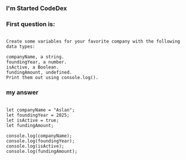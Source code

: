### I'm Started CodeDex

### First question is:

```

Create some variables for your favorite company with the following data types:

companyName, a string.
foundingYear, a number.
isActive, a Boolean.
fundingAmount, undefined.
Print them out using console.log().

```

### my answer 

```

let companyName = "Aslan";
let foundingYear = 2025;
let isActive = true;
let fundingAmount;

console.log(companyName);
console.log(foundingYear);
console.log(isActive);
console.log(fundingAmount);

```